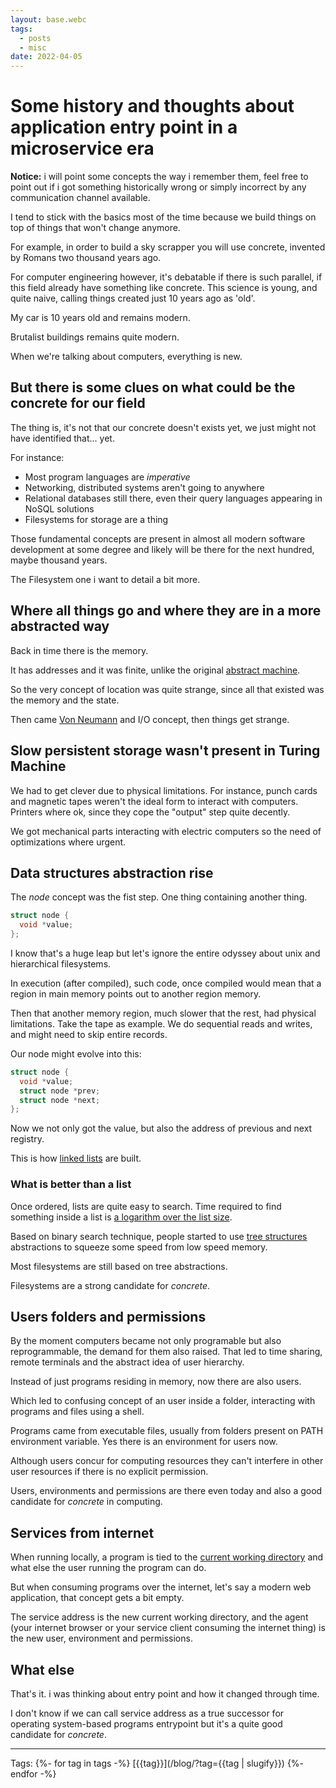 ```yaml
---
layout: base.webc
tags: 
  - posts
  - misc
date: 2022-04-05
---
```

# Some history and thoughts about application entry point in a microservice era

**Notice:** i will point some concepts the way i remember them, feel free to
point out if i got something historically wrong or simply incorrect by any
communication channel available.

I tend to stick with the basics most of the time because we build things on top
of things that won't change anymore.

For example, in order to build a sky scrapper you will use concrete, invented by
Romans two thousand years ago.

For computer engineering however, it's debatable if there is such parallel, if
this field already have something like concrete. This science is young, and
quite naive, calling things created just 10 years ago as 'old'.

My car is 10 years old and remains modern.

Brutalist buildings remains quite modern.

When we're talking about computers, everything is new.

## But there is some clues on what could be the concrete for our field

The thing is, it's not that our concrete doesn't exists yet, we just might not
have identified that... yet.

For instance:

- Most program languages are *imperative*
- Networking, distributed systems aren't going to anywhere
- Relational databases still there, even their query languages appearing in
  NoSQL solutions
- Filesystems for storage are a thing

Those fundamental concepts are present in almost all modern software development
at some degree and likely will be there for the next hundred, maybe thousand
years.

The Filesystem one i want to detail a bit more.

## Where all things go and where they are in a more abstracted way

Back in time there is the memory.

It has addresses and it was finite, unlike the original
[abstract machine](https://en.wikipedia.org/wiki/Turing_machine).

So the very concept of location was quite strange, since all that existed was
the memory and the state.

Then came [Von Neumann](https://en.wikipedia.org/wiki/Von_Neumann_architecture)
and I/O concept, then things get strange.

## Slow persistent storage wasn't present in Turing Machine

We had to get clever due to physical limitations. For instance, punch cards and
magnetic tapes weren't the ideal form to interact with computers. Printers where
ok, since they cope the "output" step quite decently.

We got mechanical parts interacting with electric computers so the need of
optimizations where urgent.

## Data structures abstraction rise

The *node* concept was the fist step. One thing containing another thing.

```c
struct node {
  void *value;
};
```

I know that's a huge leap but let's ignore the entire odyssey about unix and
hierarchical filesystems.

In execution (after compiled), such code, once compiled would mean that a region
in main memory points out to another region memory.

Then that another memory region, much slower that the rest, had physical
limitations. Take the tape as example. We do sequential reads and writes, and
might need to skip entire records.

Our node might evolve into this:

```c
struct node {
  void *value;
  struct node *prev;
  struct node *next;
};
```

Now we not only got the value, but also the address of previous and next
registry.

This is how [linked lists](https://en.wikipedia.org/wiki/Linked_list) are built.

### What is better than a list

Once ordered, lists are quite easy to search. Time required to find something
inside a list is
[a logarithm over the list size](https://en.wikipedia.org/wiki/Binary_search_algorithm).

Based on binary search technique, people started to use
[tree structures](https://en.wikipedia.org/wiki/B-tree) abstractions to squeeze
some speed from low speed memory.

Most filesystems are still based on tree abstractions.

Filesystems are a strong candidate for *concrete*.

## Users folders and permissions

By the moment computers became not only programable but also reprogrammable, the
demand for them also raised. That led to time sharing, remote terminals and the
abstract idea of user hierarchy.

Instead of just programs residing in memory, now there are also users.

Which led to confusing concept of an user inside a folder, interacting with
programs and files using a shell.

Programs came from executable files, usually from folders present on PATH
environment variable. Yes there is an environment for users now.

Although users concur for computing resources they can't interfere in other user
resources if there is no explicit permission.

Users, environments and permissions are there even today and also a good
candidate for *concrete* in computing.

## Services from internet

When running locally, a program is tied to the
[current working directory](https://en.wikipedia.org/wiki/Working_director) and
what else the user running the program can do.

But when consuming programs over the internet, let's say a modern web
application, that concept gets a bit empty.

The service address is the new current working directory, and the agent (your
internet browser or your service client consuming the internet thing) is the new
user, environment and permissions.

## What else

That's it. i was thinking about entry point and how it changed through time.

I don't know if we can call service address as a true successor for operating
system-based programs entrypoint but it's a quite good candidate for *concrete*.

---
Tags:
{%- for tag in tags -%}
[{{tag}}](/blog/?tag={{tag | slugify}})
{%- endfor -%}
